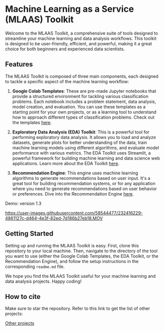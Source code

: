 # Machine Learning as a Service (MLAAS) Toolkit

Welcome to the MLAAS Toolkit, a comprehensive suite of tools designed to streamline your machine learning and data analysis workflows. This toolkit is designed to be user-friendly, efficient, and powerful, making it a great choice for both beginners and experienced data scientists. 

## Features

The MLAAS Toolkit is composed of three main components, each designed to tackle a specific aspect of the machine learning workflow:

1. **Google Colab Templates**: These are pre-made Jupyter notebooks that provide a structured environment for tackling various classification problems. Each notebook includes a problem statement, data analysis, model creation, and evaluation. You can use these templates as a starting point for your own projects, or as a learning tool to understand how to approach different types of classification problems. Check out the templates [here](Colab/readme.md).

2. **Exploratory Data Analysis (EDA) Toolkit**: This is a powerful tool for performing exploratory data analysis. It allows you to load and analyze datasets, generate plots for better understanding of the data, train machine learning models using different algorithms, and evaluate model performance with various metrics. The EDA Toolkit uses Streamlit, a powerful framework for building machine learning and data science web applications. Learn more about the EDA Toolkit [here](EDA/readme.md).

3. **Recommendation Engine**: This engine uses machine learning algorithms to generate recommendations based on user input. It's a great tool for building recommendation systems, or for any application where you need to generate recommendations based on user behavior or preferences. Dive into the Recommendation Engine [here](recommendation/readme.md).

Demo: version 1.3

https://user-images.githubusercontent.com/58544477/232416229-4861127c-d464-4e3f-82ed-7d186b27eb18.MOV

## Getting Started

Setting up and running the MLAAS Toolkit is easy. First, clone this repository to your local machine. Then, navigate to the directory of the tool you want to use (either the Google Colab Templates, the EDA Toolkit, or the Recommendation Engine), and follow the setup instructions in the corresponding `readme.md` file.

We hope you find the MLAAS Toolkit useful for your machine learning and data analysis projects. Happy coding!


## How to cite
Make sure to star the repository. Refer to this link to get the list of other projects:

[Other projects](https://upaspro.com/category/academic/project/)




